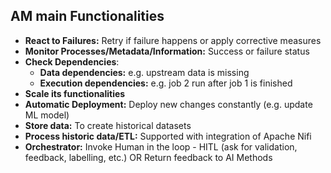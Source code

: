 <h2>AM main Functionalities</h2>

-	<b>React to Failures:</b> Retry if failure happens or apply corrective measures 
-	<b>Monitor Processes/Metadata/Information:</b> Success or failure status
-	<b>Check Dependencies</b>:
	*	<b>Data dependencies:</b> e.g. upstream data is missing
	*	<b>Execution dependencies:</b> e.g. job 2 run after job 1 is finished
-	<b>Scale its functionalities</b>
-	<b>Automatic Deployment:</b> Deploy new changes constantly (e.g. update ML model)
-	<b>Store data:</b> To create historical datasets 
-	<b>Process historic data/ETL:</b> Supported with integration of Apache Nifi
-	<b>Orchestrator:</b> Invoke Human in the loop - HITL (ask for validation, feedback, labelling, etc.) OR Return feedback to AI Methods 
